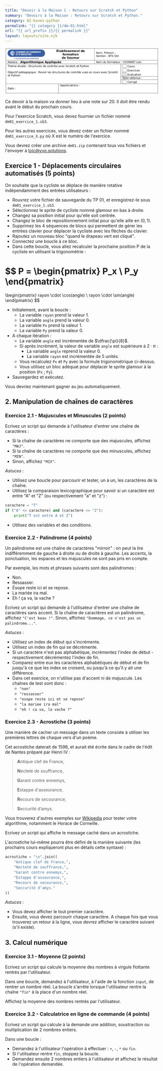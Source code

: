 ```yaml
---
title: "Devoir à la Maison 1 - Retours sur Scratch et Python"
summary: "Devoirs à la Maison : Retours sur Scratch et Python."
category: 02-bases-python
permalink: "{{ category }}/dm-01.html"
url: "{{ url_prefix }}/{{ permalink }}"
layout: layouts/site.njk
---
```


![Entête CCI](./assets/entete-cci.png)

Ce devoir à la maison va donner lieu à une note sur 20. Il doit être rendu avant le début du prochain cours.

Pour l'exercice Scratch, vous devez fournier un fichier nommé `dm01_exercice_1.sb3`.

Pour les autres exercices, vous devez créer un fichier nommé `dm01_exercice_X.py` où X est le numéro de l'exercice.

Vous devrez créer une archive `dm01.zip` contenant tous vos fichiers et l'envoyer à [loic@yvo.solutions](mailto:loic@yvo.solutions).

## Exercice 1 - Déplacements circulaires automatisés <span class="fs-4 fw-lighter">(5 points)</span>

On souhaite que la cycliste se déplace de manière rotative indépendamment des entrées utilisateurs :
* Rouvrez votre fichier de sauvegarde du TP 01, et enregistrez-le sous `dm01_exercice_1.sb3`.
* Sélectionnez le sprite de cycliste nommé glamour en bas à droite.
* Changez sa position initial pour qu'elle soit centrée.
* Changez le bloc de repositionnement initial pour qu'elle aille en $(0, 1)$.
* Supprimez les 4 séquences de blocs qui permettent de gérer les entrées clavier pour déplacer la cycliste avec les flèches du clavier.
* Rajoutez un nouveau bloc "quand le drapeau vert est cliqué".
* Connectez une boucle à ce bloc.
* Dans cette boucle, vous allez recalculer la prochaine position P de la cycliste en utilisant la trigonométrie :

$$
P =
\begin{pmatrix}
P_x \\
P_y
\end{pmatrix}
=
\begin{pmatrix}
rayon \cdot \cos(angle) \\
rayon \cdot \sin(angle)
\end{pmatrix}
$$

* Initialement, avant la boucle :
    * La variable `rayon` prend la valeur 1.
    * La variable `angle` prend la valeur 0.
    * La variable `Px` prend la valeur 1.
    * La variable `Py` prend la valeur 0.
* A chaque itération :
    * La variable `angle` est incrémentée de $\dfrac{\pi}{8}$.
    * Si après incrément, la valeur de variable `angle` est supérieure à $2 \cdot \pi$ :
        * La variable `angle` reprend la valeur 0.
        * La variable `rayon` est incrémentée de 5 unités.
    * Vous recalculez `Px` et `Py` avec la formule trigonométrique ci-dessus.
    * Vous utilisez un bloc adéquat pour déplacer le sprite glamour à la position (`Px` ; `Py`).
* Sauvegardez et exécutez.

Vous devriez maintenant gagner au jeu automatiquement.

## 2. Manipulation de chaînes de caractères

### Exercice 2.1 - Majuscules et Minuscules <span class="fs-5 fw-lighter">(2 points)</span>

Ecrivez un script qui demande à l'utilisateur d'entrer une chaîne de caractères :
* Si la chaîne de caractères ne comporte que des majuscules, affichez `"MAJ"`.
* Si la chaîne de caractères ne comporte que des minuscules, affichez `"MIN"`.
* Sinon, affichez `"MIX"`.

*Astuces* :
* Utilisez une boucle pour parcourir et tester, un à un, les caractères de la chaîne.
* Utilisez la comparaison lexicographique pour savoir si un caractère est entre "A" et "Z" (ou respectivement "a" et "z") : 
```python
caractere = "T"
if ("A" <= caractere) and (caractere <= "Z"):
    print("T est entre A et Z")
```
* Utilisez des variables et des conditions.

### Exercice 2.2 - Palindrome <span class="fs-5 fw-lighter">(4 points)</span>

Un palindrome est une chaîne de caractères "mirroir" : on peut la lire indifféremment de gauche à droite ou de droite à gauche.
Les accents, la ponctuation, les espaces et les majuscules ne sont pas pris en compte.

Par exemple, les mots et phrases suivants sont des palindromes :
* Non.
* Ressasser.
* Ésope reste ici et se repose.
* La mariée ira mal.
* Eh ! ça va, la vache ?

Ecrivez un script qui demande à l'utilisateur d'entrer une chaîne de caractères sans accent.
Si la chaîne de caractères est un palindrome, affichez `"C'est beau !"`.
Sinon, affichez `"Dommage, ce n'est pas un palindrome..."`.

*Astuces* :
* Utilisez un index de début qui s'incrémente.
* Utilisez un index de fin qui se décrémente.
* Si un caractère n'est pas alphabétique, incrémentez l'index de début - respectivement décrémentez l'index de fin.
* Comparez entre eux les caractères alphabétiques de début et de fin jusqu'à ce que les index se croisent, ou jusqu'à ce qu'il y ait une différence.
* Dans cet exercice, on n'utilise pas d'accent ni de majuscule. Les chaînes de test sont donc :
    * `"non"`
    * `"ressasser"`
    * `"esope reste ici et se repose"`
    * `"la mariee ira mal"`
    * `"eh ! ca va, la vache ?"`

### Exercice 2.3 - Acrostiche <span class="fs-5 fw-lighter">(3 points)</span>

Une manière de cacher un message dans un texte consiste à utiliser les premières lettres de chaque vers d'un poème.

Cet acrostiche daterait de 1598, et aurait été écrite dans le cadre de l'édit de Nantes préparé par Henri IV :

<blockquote class="blockquote">
    <p class="mb-0 ps-5"><strong>A</strong>ntique clef de France,</p>
    <p class="mb-0 ps-5"><strong>N</strong>ecteté de souffrance,</p>
    <p class="mb-0 ps-5"><strong>G</strong>arant contre ennemys,</p>
    <p class="mb-0 ps-5"><strong>E</strong>stappe d'asseurance,</p>
    <p class="mb-0 ps-5"><strong>R</strong>ecours de secourance,</p>
    <p class="mb-0 ps-5"><strong>S</strong>eccurité d’amys.</p>
</blockquote>

Vous trouverez d'autres exemples sur [Wikipedia](https://fr.wikipedia.org/wiki/Acrostiche) pour tester votre algorithme, notamment le Horace de Corneille.

Ecrivez un script qui affiche le message caché dans un acrostiche.

L'acrostiche lui-même pourra être défini de la manière suivante (les prochains cours expliqueront plus en détails cette syntaxe) :
```py
acrostiche = "\n".join((
    "Antique clef de France,",
    "Necteté de souffrance,",
    "Garant contre ennemys,",
    "Estappe d'asseurance,",
    "Recours de secourance,",
    "Seccurité d’amys."
))
```

*Astuces* :
* Vous devez afficher le tout premier caractère.
* Ensuite, vous devez parcourir chaque caractère. A chaque fois que vous trouverez un retour à la ligne, vous devrez afficher le caractère suivant (s'il existe).

## 3. Calcul numérique

### Exercice 3.1 - Moyenne <span class="fs-5 fw-lighter">(2 points)</span>

Ecrivez un script qui calcule la moyenne des nombres à virgule flottante rentrés par l'utilisateur.

Dans une boucle, demandez à l'utilisateur, à l'aide de la fonction `input`, de rentrer un nombre réel. La boucle s'arrête lorsque l'utilisateur rentre la chaîne `"fin"` à la place d'un nombre réel.

Affichez la moyenne des nombres rentrés par l'utilisateur.

### Exercice 3.2 - Calculatrice en ligne de commande <span class="fs-5 fw-lighter">(4 points)</span>

Ecrivez un script qui calcule à la demande une addition, soustraction ou multiplication de 2 nombres entiers.

Dans une boucle :
* Demandez à l'utilisateur l'opération à effectuer : `+`, `-`, `*` ou `fin`.
* Si l'utilisateur rentre `fin`, stoppez la boucle.
* Demandez ensuite 2 nombres entiers à l'utilisateur et affichez le résultat de l'opération demandée.
